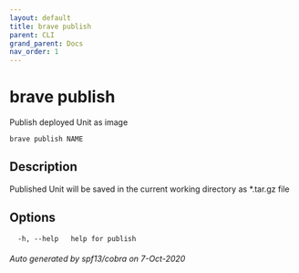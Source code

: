 ```yaml
---
layout: default
title: brave publish
parent: CLI
grand_parent: Docs
nav_order: 1
---
```


# brave publish

Publish deployed Unit as image

```
brave publish NAME
```

## Description

Published Unit will be saved in the current working directory as *.tar.gz file

## Options

```
  -h, --help   help for publish
```

###### Auto generated by spf13/cobra on 7-Oct-2020
